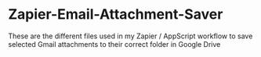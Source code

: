 # Zapier-Email-Attachment-Saver
These are the different files used in my Zapier / AppScript workflow to save selected Gmail attachments to their correct folder in Google Drive
